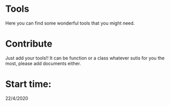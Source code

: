 # Tools

Here you can find some wonderful tools that you might need. 



# Contribute
Just add your tools!! It can be function or a class whatever sutis for you the most, please add documents either.

# Start time:
22/4/2020
